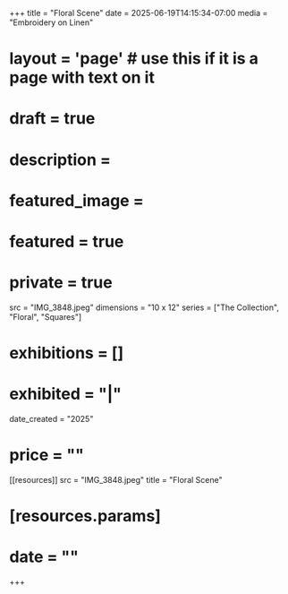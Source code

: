 +++
title = "Floral Scene"
date = 2025-06-19T14:15:34-07:00
media = "Embroidery on Linen"
# layout = 'page' # use this if it is a page with text on it
# draft = true
# description = 
# featured_image = 
# featured = true
# private = true
src = "IMG_3848.jpeg"
dimensions = "10 x 12"
series = ["The Collection", "Floral", "Squares"]
# exhibitions = []
# exhibited = "|"
date_created = "2025"
# price = ""
[[resources]]
  src = "IMG_3848.jpeg"
  title = "Floral Scene"
#   [resources.params]
#   date = ""
+++